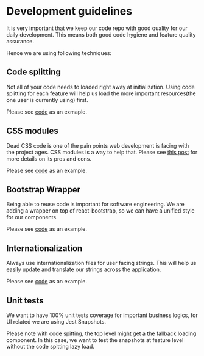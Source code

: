 # Development guidelines

It is very important that we keep our code repo with good quality for our daily development. This means both good code hygiene and feature quality assurance.

Hence we are using following techniques:

## Code splitting

Not all of your code needs to loaded right away at initialization. Using code splitting for each feature will help us load the more important resources(the one user is currently using) first.

Please see [code](src/features/SmartResume/index.js) as an exmaple.

## CSS modules

Dead CSS code is one of the pain points web development is facing with the project ages. CSS modules is a way to help that. Please see [this post](https://css-tricks.com/css-modules-part-1-need/) for more details on its pros and cons.

Please see [code](src/features/SmartResume/styles/Experience.module.css) as an example.

## Bootstrap Wrapper

Being able to reuse code is important for software engineering. We are adding a wrapper on top of react-bootstrap, so we can have a unified style for our components.

Please see [code](src/components/Button.jsx) as an example.

## Internationalization

Always use internationalization files for user facing strings. This will help us easily update and translate our strings across the application.

Please see [code](src/features/SmartResume/i18n/zh.json) as an example.

## Unit tests

We want to have 100% unit tests coverage for important business logics, for UI related we are using Jest Snapshots.

Please note with code spitting, the top level might get a the fallback loading component. In this case, we want to test the snapshots at feature level without the code spitting lazy load.